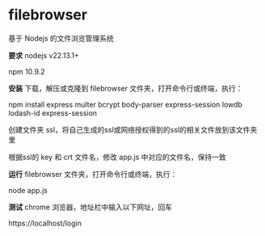 # filebrowser

基于 Nodejs 的文件浏览管理系统

**要求**
nodejs v22.13.1+

npm 10.9.2

**安装**
下载，解压或克隆到 filebrowser 文件夹，打开命令行或终端，执行：

npm install express multer bcrypt body-parser express-session lowdb lodash-id express-session

创建文件夹 ssl，将自己生成的ssl或网络授权得到的ssl的相关文件放到该文件夹里

根据ssl的 key 和 crt 文件名，修改 app.js 中对应的文件名，保持一致

**运行**
filebrowser 文件夹，打开命令行或终端，执行：

node app.js

**测试**
chrome 浏览器，地址栏中输入以下网址，回车

https://localhost/login
